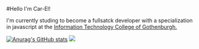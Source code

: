 #Hello I'm Car-El!

I'm currently studing to become a fullsatck developer with a specialization in javascript at the <ins>Information Technology College of Gothenburgh.


[![Anurag's GitHub stats](https://github-readme-stats.vercel.app/api?username=Car-ElWilliams?langs_count=4)](https://github.com/anuraghazra/github-readme-stats)
![](https://komarev.com/ghpvc/?username=your-github-username)
<!--
**Car-ElWilliams/Car-ElWilliams** is a ✨ _special_ ✨ repository because its `README.md` (this file) appears on your GitHub profile.

Here are some ideas to get you started:

- 🔭 I’m currently working on ...
- 🌱 I’m currently learning ...
- 👯 I’m looking to collaborate on ...
- 🤔 I’m looking for help with ...
- 💬 Ask me about ...
- 📫 How to reach me: ...
- 😄 Pronouns: ...
- ⚡ Fun fact: ...
-->
